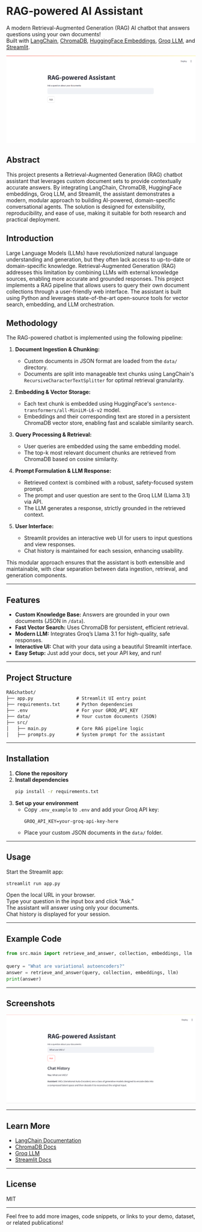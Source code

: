 # RAG-powered AI Assistant
A modern Retrieval-Augmented Generation (RAG) AI chatbot that answers questions using your own documents!  
Built with [LangChain](https://python.langchain.com/), [ChromaDB](https://www.trychroma.com/), [HuggingFace Embeddings](https://huggingface.co/sentence-transformers), [Groq LLM](https://groq.com/), and [Streamlit](https://streamlit.io/).


![RAG Chatbot Demo](./screenshots/Screenshot%202025-06-15%20181142.png)


## Abstract

This project presents a Retrieval-Augmented Generation (RAG) chatbot assistant that leverages custom document sets to provide contextually accurate answers. By integrating LangChain, ChromaDB, HuggingFace embeddings, Groq LLM, and Streamlit, the assistant demonstrates a modern, modular approach to building AI-powered, domain-specific conversational agents. The solution is designed for extensibility, reproducibility, and ease of use, making it suitable for both research and practical deployment.

## Introduction

Large Language Models (LLMs) have revolutionized natural language understanding and generation, but they often lack access to up-to-date or domain-specific knowledge. Retrieval-Augmented Generation (RAG) addresses this limitation by combining LLMs with external knowledge sources, enabling more accurate and grounded responses. This project implements a RAG pipeline that allows users to query their own document collections through a user-friendly web interface. The assistant is built using Python and leverages state-of-the-art open-source tools for vector search, embedding, and LLM orchestration.

## Methodology

The RAG-powered chatbot is implemented using the following pipeline:

1. **Document Ingestion & Chunking:**
   - Custom documents in JSON format are loaded from the `data/` directory.
   - Documents are split into manageable text chunks using LangChain's `RecursiveCharacterTextSplitter` for optimal retrieval granularity.

2. **Embedding & Vector Storage:**
   - Each text chunk is embedded using HuggingFace's `sentence-transformers/all-MiniLM-L6-v2` model.
   - Embeddings and their corresponding text are stored in a persistent ChromaDB vector store, enabling fast and scalable similarity search.

3. **Query Processing & Retrieval:**
   - User queries are embedded using the same embedding model.
   - The top-k most relevant document chunks are retrieved from ChromaDB based on cosine similarity.

4. **Prompt Formulation & LLM Response:**
   - Retrieved context is combined with a robust, safety-focused system prompt.
   - The prompt and user question are sent to the Groq LLM (Llama 3.1) via API.
   - The LLM generates a response, strictly grounded in the retrieved context.

5. **User Interface:**
   - Streamlit provides an interactive web UI for users to input questions and view responses.
   - Chat history is maintained for each session, enhancing usability.

This modular approach ensures that the assistant is both extensible and maintainable, with clear separation between data ingestion, retrieval, and generation components.

---

## Features

- **Custom Knowledge Base:** Answers are grounded in your own documents (JSON in `/data`).
- **Fast Vector Search:** Uses ChromaDB for persistent, efficient retrieval.
- **Modern LLM:** Integrates Groq’s Llama 3.1 for high-quality, safe responses.
- **Interactive UI:** Chat with your data using a beautiful Streamlit interface.
- **Easy Setup:** Just add your docs, set your API key, and run!

---

## Project Structure

```text
RAGchatbot/
├── app.py                # Streamlit UI entry point
├── requirements.txt      # Python dependencies
├── .env                  # For your GROQ_API_KEY
├── data/                 # Your custom documents (JSON)
├── src/
│   ├── main.py           # Core RAG pipeline logic
│   ├── prompts.py        # System prompt for the assistant
```

---

## Installation

1. **Clone the repository**
2. **Install dependencies**
   ```bash
   pip install -r requirements.txt
   ```
3. **Set up your environment**
   - Copy `.env_example` to `.env` and add your Groq API key:
     ```env
     GROQ_API_KEY=your-groq-api-key-here
     ```
   - Place your custom JSON documents in the `data/` folder.

---

## Usage

Start the Streamlit app:

```bash
streamlit run app.py
```

Open the local URL in your browser.  
Type your question in the input box and click “Ask.”  
The assistant will answer using only your documents.  
Chat history is displayed for your session.

---

## Example Code

```python
from src.main import retrieve_and_answer, collection, embeddings, llm

query = "What are variational autoencoders?"
answer = retrieve_and_answer(query, collection, embeddings, llm)
print(answer)
```

---

## Screenshots

![Chatbot UI Screenshot](./screenshots/Screenshot%202025-06-15%20181222.png)

---

## Learn More

- [LangChain Documentation](https://python.langchain.com/)
- [ChromaDB Docs](https://docs.trychroma.com/)
- [Groq LLM](https://groq.com/)
- [Streamlit Docs](https://docs.streamlit.io/)

---

## License

MIT

---

Feel free to add more images, code snippets, or links to your demo, dataset, or related publications!
